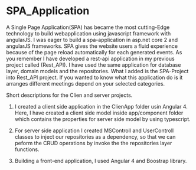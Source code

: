 # SPA_Application


A Single Page Application(SPA) has became the most cutting-Edge technology to build webapplication using javascript framework with angularJS. I was eager to build a spa-application in asp.net core 2 and angularJS frameworks. SPA gives the website users a fluid experience because of the page reload automatically for each generated events.
As you remember I have developed a rest-api application in my previous project called (Rest_API). I have used the same application for database layer, domain models and the repositories. What I added is the SPA-Project into Rest_API project. If you wanted to know what this application do is it arranges different meetings depend on your selected categories.      

Short descriptions for the Clien and server projects.
1. I created a client side application in the ClienApp folder usin Angular 4. Here, I have created a client side model inside app/component folder which contains the properties for server side model by using typescript.
2. For server side application I created MSControll and UserControll classes to inject our repositories as a dependency, so that we can peform the CRUD operations by invoke the the repositories layer functions.

3. Building a front-end application, I used Angular 4 and Boostrap library.  

